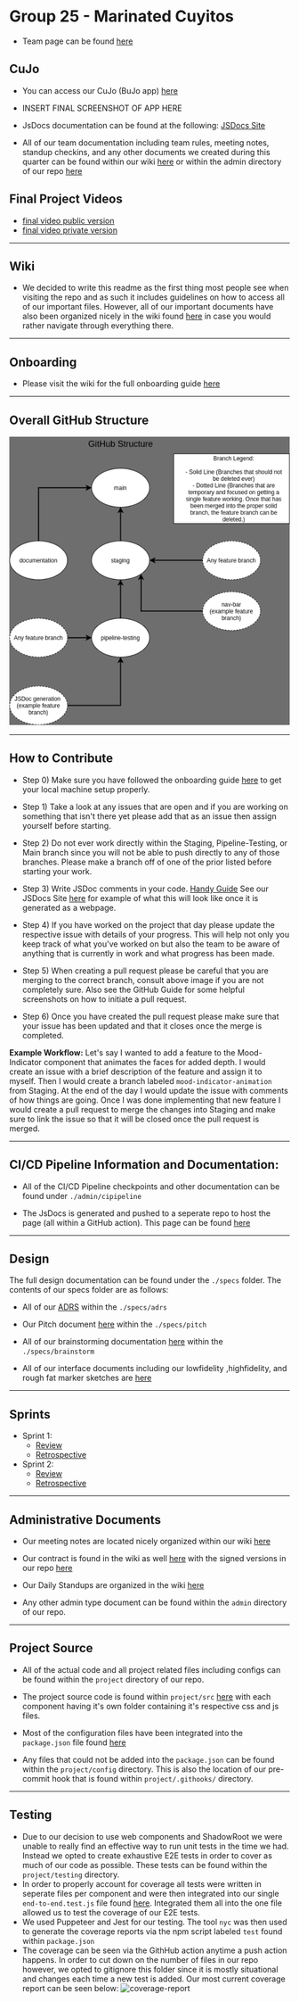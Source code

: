 # Group 25 - Marinated Cuyitos

- Team page can be found [here](admin/team.md)

## CuJo

- You can access our CuJo (BuJo app) [here](https://cse110-sp21-group25.github.io/cse110-sp21-group25/project/src/index.html)

- INSERT FINAL SCREENSHOT OF APP HERE

- JsDocs documentation can be found at the following: [JSDocs Site](https://cujodocs.github.io/CuJoDocumentation/)

- All of our team documentation including team rules, meeting notes, standup checkins, and any other documents we created during this quarter can be found within our wiki [here](https://github.com/cse110-sp21-group25/cse110-sp21-group25/wiki) or within the admin directory of our repo [here](https://github.com/cse110-sp21-group25/cse110-sp21-group25/tree/onboarding-guide/admin)

## Final Project Videos

- [final video public version](https://vimeo.com/561689531/e3f6dbed8a)
- [final video private version](https://drive.google.com/file/d/1nhBVjM6JZ1q3y0IlgX-Gn6JIth2JJExc/view?usp=drivesdk)

---

## Wiki

- We decided to write this readme as the first thing most people see when visiting the repo and as such it includes guidelines on how to access all of our important files. However, all of our important documents have also been organized nicely in the wiki found [here](https://github.com/cse110-sp21-group25/cse110-sp21-group25/wiki) in case you would rather navigate through everything there.

---

## Onboarding

- Please visit the wiki for the full onboarding guide [here](https://github.com/cse110-sp21-group25/cse110-sp21-group25/wiki/Onboarding)

---

## Overall GitHub Structure

![Our GitHub Structure](./admin/cipipeline/github-flow.png)

---

## How to Contribute

- Step 0) Make sure you have followed the onboarding guide [here](https://github.com/cse110-sp21-group25/cse110-sp21-group25/wiki/Onboarding) to get your local machine setup properly.

- Step 1) Take a look at any issues that are open and if you are working on something that isn't there yet please add that as an issue then assign yourself before starting.

- Step 2) Do not ever work directly within the Staging, Pipeline-Testing, or Main branch since you will not be able to push directly to any of those branches. Please make a branch off of one of the prior listed before starting your work.

- Step 3) Write JSDoc comments in your code. [Handy Guide](https://devhints.io/jsdoc) See our JSDocs Site [here](https://cujodocs.github.io/CuJoDocumentation/) for example of what this will look like once it is generated as a webpage.

- Step 4) If you have worked on the project that day please update the respective issue with details of your progress. This will help not only you keep track of what you've worked on but also the team to be aware of anything that is currently in work and what progress has been made.

- Step 5) When creating a pull request please be careful that you are merging to the correct branch, consult above image if you are not completely sure. Also see the GitHub Guide for some helpful screenshots on how to initiate a pull request.

- Step 6) Once you have created the pull request please make sure that your issue has been updated and that it closes once the merge is completed.

**Example Workflow:** Let's say I wanted to add a feature to the Mood-Indicator component that animates the faces for added depth. I would create an issue with a brief description of the feature and assign it to myself. Then I would create a branch labeled `mood-indicator-animation` from Staging. At the end of the day I would update the issue with comments of how things are going. Once I was done implementing that new feature I would create a pull request to merge the changes into Staging and make sure to link the issue so that it will be closed once the pull request is merged.

---

## CI/CD Pipeline Information and Documentation:

- All of the CI/CD Pipeline checkpoints and other documentation can be found under `./admin/cipipeline`

- The JsDocs is generated and pushed to a seperate repo to host the page (all within a GitHub action). This page can be found [here](https://cujodocs.github.io/CuJoDocumentation/)

---

## Design

The full design documentation can be found under the `./specs` folder. The contents of our specs folder are as follows:

- All of our [ADRS](https://github.com/cse110-sp21-group25/cse110-sp21-group25/tree/main/specs/adrs) within the `./specs/adrs`

- Our Pitch document [here](https://github.com/cse110-sp21-group25/cse110-sp21-group25/blob/main/specs/pitch/pitch.md) within the `./specs/pitch`

- All of our brainstorming documentation [here](https://github.com/cse110-sp21-group25/cse110-sp21-group25/tree/main/specs/brainstorm) within the `./specs/brainstorm`

- All of our interface documents including our lowfidelity ,highfidelity, and rough fat marker sketches are [here](https://github.com/cse110-sp21-group25/cse110-sp21-group25/tree/main/specs/interface)

---

## Sprints

- Sprint 1:
  - [Review](https://github.com/cse110-sp21-group25/cse110-sp21-group25/blob/main/admin/meetings/051621-sprint-1-review.md)
  - [Retrospective](https://github.com/cse110-sp21-group25/cse110-sp21-group25/blob/main/admin/meetings/051621-sprint-1-retrospective.md)
- Sprint 2:
  - [Review](https://github.com/cse110-sp21-group25/cse110-sp21-group25/blob/main/admin/meetings/053121-sprint-2-review.md)
  - [Retrospective](https://github.com/cse110-sp21-group25/cse110-sp21-group25/blob/main/admin/meetings/053121-sprint-2-retrospective.md)

---

## Administrative Documents

- Our meeting notes are located nicely organized within our wiki [here](https://github.com/cse110-sp21-group25/cse110-sp21-group25/wiki/Meeting-Notes)

- Our contract is found in the wiki as well [here](https://github.com/cse110-sp21-group25/cse110-sp21-group25/wiki/Established-Rules) with the signed versions in our repo [here](https://github.com/cse110-sp21-group25/cse110-sp21-group25/tree/main/admin/misc)

- Our Daily Standups are organized in the wiki [here](https://github.com/cse110-sp21-group25/cse110-sp21-group25/wiki/Daily-Standups)

- Any other admin type document can be found within the `admin` directory of our repo.

---

## Project Source

- All of the actual code and all project related files including configs can be found within the `project` directory of our repo.

- The project source code is found within `project/src` [here](https://github.com/cse110-sp21-group25/cse110-sp21-group25/tree/main/project/src) with each component having it's own folder containing it's respective css and js files.

- Most of the configuration files have been integrated into the `package.json` file found [here](https://github.com/cse110-sp21-group25/cse110-sp21-group25/blob/main/project/package.json)

- Any files that could not be added into the `package.json` can be found within the `project/config` directory. This is also the location of our pre-commit hook that is found within `project/.githooks/` directory.

---

## Testing

- Due to our decision to use web components and ShadowRoot we were unable to really find an effective way to run unit tests in the time we had. Instead we opted to create exhaustive E2E tests in order to cover as much of our code as possible. These tests can be found within the `project/testing` directory.
- In order to properly account for coverage all tests were written in seperate files per component and were then integrated into our single `end-to-end.test.js` file found [here](https://github.com/cse110-sp21-group25/cse110-sp21-group25/blob/main/project/testing/end-to-end.test.js). Integrated them all into the one file allowed us to test the coverage of our E2E tests.
- We used Puppeteer and Jest for our testing. The tool `nyc` was then used to generate the coverage reports via the npm script labeled `test` found within `package.json`
- The coverage can be seen via the GithHub action anytime a push action happens. In order to cut down on the number of files in our repo however, we opted to gitignore this folder since it is mostly situational and changes each time a new test is added. Our most current coverage report can be seen below: ![coverage-report](https://github.com/cse110-sp21-group25/cse110-sp21-group25/blob/staging/project/testing/coverage-report.png)
